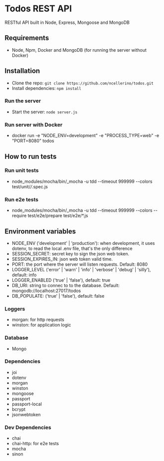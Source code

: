 # Todos REST API 

RESTful API built in Node, Express, Mongoose and MongoDB

## Requirements
- Node, Npm, Docker and MongoDB (for running the server without Docker)

## Installation
- Clone the repo: `git clone https://github.com/ncellerino/todos.git`
- Install dependencies: `npm install`

### Run the server
- Start the server: `node server.js`

### Run server with Docker
* docker run -e "NODE_ENV=development" -e "PROCESS_TYPE=web" -e "PORT=8080" todos

## How to run tests

### Run unit tests
* node_modules/mocha/bin/_mocha -u tdd --timeout 999999 --colors test/unit/*/*.spec.js

### Run e2e tests
* node_modules/mocha/bin/_mocha -u tdd --timeout 999999 --colors --require test/e2e/prepare test/e2e/*.js

## Environment variables
* NODE_ENV ('development' | 'production'): when development, it uses dotenv, to read the local .env file, that's the only difference
* SESSION_SECRET: secret key to sign the json web token.
* SESSION_EXPIRES_IN: json web token valid time.
* PORT: the port where the server will listen requests. Default: 8080
* LOGGER_LEVEL ('error' | 'warn' | 'info' | 'verbose' | 'debug' | 'silly'), default: info
* LOGGER_ENABLED ('true' | 'false'), default: true
* DB_URI: string to connec to to the database. Default: mongodb://localhost:27017/todos  
* DB_POPULATE: ('true' | 'false'), default: false

### Loggers
* morgan: for http requests
* winston: for application logic

### Database
* Mongo

### Dependencies
* joi
* dotenv
* morgan
* winston
* mongoose
* passport
* passport-local
* bcrypt
* jsonwebtoken

### Dev Dependencies
* chai
* chai-http: for e2e tests
* mocha
* sinon
